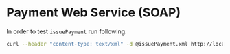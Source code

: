 # Payment Web Service (SOAP)

In order to test `issuePayment` run following:

```bash
curl --header "content-type: text/xml" -d @issuePayment.xml http://localhost:8080/ws
```